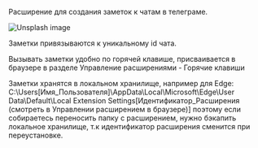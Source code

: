 Расширение для создания заметок к чатам в телеграме. 

![Unsplash image](https://i.ibb.co/j9HRT1zP/2025-02-11-11-31.png)

Заметки привязываются к уникальному id чата. 

Вызывать заметки удобно по горячей клавише, присваивается в браузере в разделе Управление расширениями - Горячие клавиши 

Заметки хранятся в локальном хранилище, например для Edge: C:\Users\[Имя_Пользователя]\AppData\Local\Microsoft\Edge\User Data\Default\Local Extension Settings\[Идентификатор_Расширения (смотреть в Управлении расширением в браузере)]
поэтому если собираетесь переносить папку с расширением, нужно бэкапить локальное хранилище, т.к идентификатор расширения сменится при переустановке.
